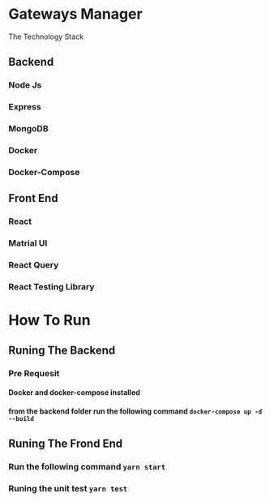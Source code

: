 # Gateways Manager

The Technology Stack 

## Backend 
### Node Js
### Express
### MongoDB
### Docker
### Docker-Compose

## Front End
### React
### Matrial UI
### React Query
### React Testing Library


# How To Run 

## Runing The Backend

### Pre Requesit 
#### Docker and docker-compose installed
#### from the backend folder run the following command `docker-compose up -d --build`


## Runing The Frond End 

### Run the following command `yarn start`

### Runing the unit test `yarn test`



